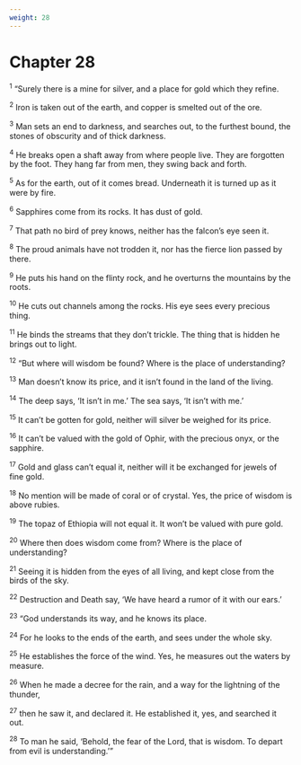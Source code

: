 ```yaml
---
weight: 28
---
```


# Chapter 28

<sup>1</sup> “Surely there is a mine for silver, and a place for gold which they refine. 

<sup>2</sup> Iron is taken out of the earth, and copper is smelted out of the ore. 

<sup>3</sup> Man sets an end to darkness, and searches out, to the furthest bound, the stones of obscurity and of thick darkness. 

<sup>4</sup> He breaks open a shaft away from where people live. They are forgotten by the foot. They hang far from men, they swing back and forth. 

<sup>5</sup> As for the earth, out of it comes bread. Underneath it is turned up as it were by fire. 

<sup>6</sup> Sapphires come from its rocks. It has dust of gold. 

<sup>7</sup> That path no bird of prey knows, neither has the falcon’s eye seen it. 

<sup>8</sup> The proud animals have not trodden it, nor has the fierce lion passed by there. 

<sup>9</sup> He puts his hand on the flinty rock, and he overturns the mountains by the roots. 

<sup>10</sup> He cuts out channels among the rocks. His eye sees every precious thing. 

<sup>11</sup> He binds the streams that they don’t trickle. The thing that is hidden he brings out to light. 

<sup>12</sup> “But where will wisdom be found? Where is the place of understanding? 

<sup>13</sup> Man doesn’t know its price, and it isn’t found in the land of the living. 

<sup>14</sup> The deep says, ‘It isn’t in me.’ The sea says, ‘It isn’t with me.’ 

<sup>15</sup> It can’t be gotten for gold, neither will silver be weighed for its price. 

<sup>16</sup> It can’t be valued with the gold of Ophir, with the precious onyx, or the sapphire. 

<sup>17</sup> Gold and glass can’t equal it, neither will it be exchanged for jewels of fine gold. 

<sup>18</sup> No mention will be made of coral or of crystal. Yes, the price of wisdom is above rubies. 

<sup>19</sup> The topaz of Ethiopia will not equal it. It won’t be valued with pure gold. 

<sup>20</sup> Where then does wisdom come from? Where is the place of understanding? 

<sup>21</sup> Seeing it is hidden from the eyes of all living, and kept close from the birds of the sky. 

<sup>22</sup> Destruction and Death say, ‘We have heard a rumor of it with our ears.’ 

<sup>23</sup> “God understands its way, and he knows its place. 

<sup>24</sup> For he looks to the ends of the earth, and sees under the whole sky. 

<sup>25</sup> He establishes the force of the wind. Yes, he measures out the waters by measure. 

<sup>26</sup> When he made a decree for the rain, and a way for the lightning of the thunder, 

<sup>27</sup> then he saw it, and declared it. He established it, yes, and searched it out. 

<sup>28</sup> To man he said, ‘Behold, the fear of the Lord, that is wisdom. To depart from evil is understanding.’” 


